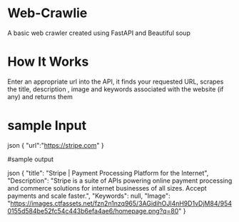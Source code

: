# Web-Crawlie
A basic web crawler created using FastAPI and Beautiful soup

# How It Works
Enter an appropriate url into the API, it finds your requested URL, scrapes the title,
description , image and keywords associated with the website (if any) and returns them

# sample Input

json { 
    "url":"https://stripe.com" 
}

#sample output

json {
    "title": "Stripe | Payment Processing Platform for the Internet",
    "Description": "Stripe is a suite of APIs powering online payment processing and commerce solutions for internet businesses of all sizes. Accept payments and scale faster.",
    "Keywords": null,
    "Image": "https://images.ctfassets.net/fzn2n1nzq965/3AGidihOJl4nH9D1vDjM84/9540155d584be52fc54c443b6efa4ae6/homepage.png?q=80"
}
